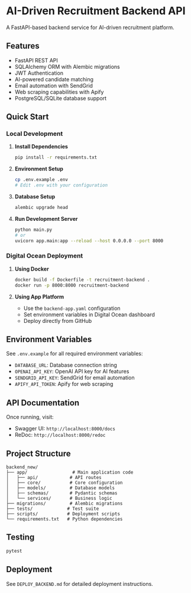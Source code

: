 # AI-Driven Recruitment Backend API

A FastAPI-based backend service for AI-driven recruitment platform.

## Features

- FastAPI REST API
- SQLAlchemy ORM with Alembic migrations
- JWT Authentication
- AI-powered candidate matching
- Email automation with SendGrid
- Web scraping capabilities with Apify
- PostgreSQL/SQLite database support

## Quick Start

### Local Development

1. **Install Dependencies**
   ```bash
   pip install -r requirements.txt
   ```

2. **Environment Setup**
   ```bash
   cp .env.example .env
   # Edit .env with your configuration
   ```

3. **Database Setup**
   ```bash
   alembic upgrade head
   ```

4. **Run Development Server**
   ```bash
   python main.py
   # or
   uvicorn app.main:app --reload --host 0.0.0.0 --port 8000
   ```

### Digital Ocean Deployment

1. **Using Docker**
   ```bash
   docker build -f Dockerfile -t recruitment-backend .
   docker run -p 8000:8000 recruitment-backend
   ```

2. **Using App Platform**
   - Use the `backend-app.yaml` configuration
   - Set environment variables in Digital Ocean dashboard
   - Deploy directly from GitHub

## Environment Variables

See `.env.example` for all required environment variables:

- `DATABASE_URL`: Database connection string
- `OPENAI_API_KEY`: OpenAI API key for AI features
- `SENDGRID_API_KEY`: SendGrid for email automation
- `APIFY_API_TOKEN`: Apify for web scraping

## API Documentation

Once running, visit:
- Swagger UI: `http://localhost:8000/docs`
- ReDoc: `http://localhost:8000/redoc`

## Project Structure

```
backend_new/
├── app/                 # Main application code
│   ├── api/            # API routes
│   ├── core/           # Core configuration
│   ├── models/         # Database models
│   ├── schemas/        # Pydantic schemas
│   └── services/       # Business logic
├── migrations/         # Alembic migrations
├── tests/             # Test suite
├── scripts/           # Deployment scripts
└── requirements.txt   # Python dependencies
```

## Testing

```bash
pytest
```

## Deployment

See `DEPLOY_BACKEND.md` for detailed deployment instructions.